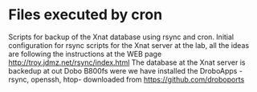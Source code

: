 # Files executed by cron
Scripts for backup of the Xnat database using rsync and cron. 
Initial configuration for rsync scripts for the Xnat server at the lab, all the ideas are following the instructions at the WEB page http://troy.jdmz.net/rsync/index.html
The database at the Xnat server is backedup at out Dobo B800fs were we have installed the DroboApps -rsync, openssh, htop- downloaded from https://github.com/droboports 
